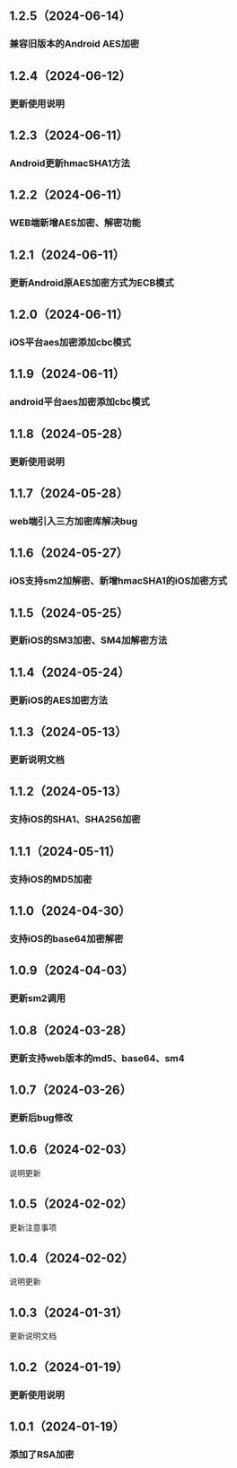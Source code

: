 ## 1.2.5（2024-06-14）
### 兼容旧版本的Android AES加密
## 1.2.4（2024-06-12）
### 更新使用说明
## 1.2.3（2024-06-11）
### Android更新hmacSHA1方法
## 1.2.2（2024-06-11）
### WEB端新增AES加密、解密功能
## 1.2.1（2024-06-11）
### 更新Android原AES加密方式为ECB模式
## 1.2.0（2024-06-11）
### iOS平台aes加密添加cbc模式
## 1.1.9（2024-06-11）
### android平台aes加密添加cbc模式
## 1.1.8（2024-05-28）
### 更新使用说明
## 1.1.7（2024-05-28）
### web端引入三方加密库解决bug
## 1.1.6（2024-05-27）
### iOS支持sm2加解密、新增hmacSHA1的iOS加密方式
## 1.1.5（2024-05-25）
### 更新iOS的SM3加密、SM4加解密方法
## 1.1.4（2024-05-24）
### 更新iOS的AES加密方法
## 1.1.3（2024-05-13）
### 更新说明文档
## 1.1.2（2024-05-13）
### 支持iOS的SHA1、SHA256加密
## 1.1.1（2024-05-11）
### 支持iOS的MD5加密
## 1.1.0（2024-04-30）
### 支持iOS的base64加密解密
## 1.0.9（2024-04-03）
### 更新sm2调用
## 1.0.8（2024-03-28）
### 更新支持web版本的md5、base64、sm4
## 1.0.7（2024-03-26）
### 更新后bug修改
## 1.0.6（2024-02-03）
说明更新
## 1.0.5（2024-02-02）
更新注意事项
## 1.0.4（2024-02-02）
说明更新
## 1.0.3（2024-01-31）
更新说明文档
## 1.0.2（2024-01-19）
### 更新使用说明
## 1.0.1（2024-01-19）
### 添加了RSA加密
